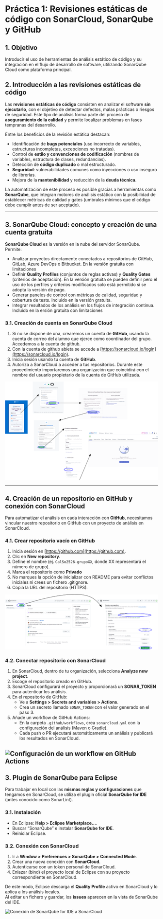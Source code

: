 # Práctica 1: Revisiones estáticas de código con SonarCloud, SonarQube y GitHub
## 1. Objetivo
Introducir el uso de herramientas de análisis estático de código y su integración en el flujo de desarrollo de software, utilizando SonarQube Cloud como plataforma principal.

## 2. Introducción a las revisiones estáticas de código
Las **revisiones estáticas de código** consisten en analizar el software **sin ejecutarlo**, con el objetivo de detectar defectos, malas prácticas o riesgos de seguridad. Este tipo de análisis forma parte del proceso de **aseguramiento de la calidad** y permite localizar problemas en fases tempranas del desarrollo.

Entre los beneficios de la revisión estática destacan:
- Identificación de **bugs potenciales** (uso incorrecto de variables, estructuras incompletas, excepciones no tratadas).
- Control de **estilo y convenciones de codificación** (nombres de variables, estructura de clases, redundancias).
- Detección de **código duplicado** o mal estructurado.
- **Seguridad**: vulnerabilidades comunes como inyecciones o uso inseguro de librerías.
- Mejora de la **mantenibilidad** y reducción de la **deuda técnica**.

La automatización de este proceso es posible gracias a herramientas como **SonarQube**, que integran motores de análisis estático con la posibilidad de establecer métricas de calidad y gates (umbrales mínimos que el código debe cumplir antes de ser aceptado).

---

## 3. SonarQube Cloud: concepto y creación de una cuenta gratuita
**SonarQube Cloud** es la versión en la nube del servidor SonarQube. Permite:
- Analizar proyectos directamente conectados a repositorios de GitHub, GitLab, Azure DevOps o Bitbucket. En la versión gratuita con limitaciones
- Definir **Quality Profiles** (conjuntos de reglas activas) y **Quality Gates** (criterios de aceptación). En la versión gratuita se pueden definir pero el uso de los perfiles y criterios modificados solo está permitido si se adopta la versión de pago.
- Generar paneles de control con métricas de calidad, seguridad y cobertura de tests. Incluido en la versión gratuita.
- Integrar resultados de los análisis en los flujos de integración continua. Incluido en la ersión gratuita con limitaciones

### 3.1. Creación de cuenta en SonarQube Cloud
1. Si no se dispone de una, crearemos un cuenta de **GitHub**, usando la cuenta de correo del alumno que ejerce como coordinador del grupo. Accedemos a la cuenta de github. 
2. Con la cuenta de github abieta se accede a [https://sonarcloud.io/login](https://sonarcloud.io/login).  
3. Inicia sesión usando tu cuenta de **GitHub**.  
4. Autoriza a SonarCloud a acceder a tus repositorios. Durante este procedimiento importaremos una organización que coincidirá con el nombre del usuario propietario de la cuenta de GitHub utilizada.

![Proceso de creación de cuenta en SonarCloud](imagenes/01_practica_01.png)

---

## 4. Creación de un repositorio en GitHub y conexión con SonarCloud
Para automatizar el análisis en cada interacción con **GitHub**, necesitamos vincular nuestro repositorio en GitHub con un proyecto de análisis en SonarCloud.

### 4.1. Crear repositorio vacío en GitHub
1. Inicia sesión en [https://github.com](https://github.com).  
2. Clic en **New repository**.  
3. Define el nombre (ej. `CalSo2526-grupoXX`, donde XX representará el número de grupo).
4. Marca el repositorio como **Privado**  
5. No marques la opción de inicializar con README para evitar conflictos iniciales ni crees un fichero .gitignore.  
6. Copia la URL del repositorio (HTTPS).

![Creación de un nuevo repositorio en GitHub](imagenes/02_practica_01.png)

### 4.2. Conectar repositorio con SonarCloud
1. En SonarCloud, dentro de tu organización, selecciona **Analyze new project**.  
2. Escoge el repositorio creado en GitHub.  
3. SonarCloud configurará el proyecto y proporcionará un **SONAR_TOKEN** para autenticar los análisis.  
4. En el repositorio de GitHub:
   - Ve a **Settings > Secrets and variables > Actions**.
   - Crea un secreto llamado `SONAR_TOKEN` con el valor generado en el paso 3.
5. Añade un workflow de GitHub Actions:
   - En la carpeta `.github/workflows`, crea `sonarcloud.yml` con la configuración del análisis (Maven o Gradle).
   - Cada push o PR ejecutará automáticamente un análisis y publicará los resultados en SonarCloud.

![Configuración de un workflow en GitHub Actions](imagenes/captura_github_actions.png)
---

## 3. Plugin de SonarQube para Eclipse
Para trabajar en local con las **mismas reglas y configuraciones** que tengamos en SonarCloud, se utiliza el plugin oficial **SonarQube for IDE** (antes conocido como SonarLint).

### 3.1. Instalación
- En Eclipse: **Help > Eclipse Marketplace…**.  
- Buscar “SonarQube” e instalar **SonarQube for IDE**.  
- Reiniciar Eclipse.

### 3.2. Conexión con SonarCloud
1. Ir a **Window > Preferences > SonarQube > Connected Mode**.  
2. Crear una nueva conexión con **SonarCloud**.  
3. Autenticarse con un token personal de SonarCloud.  
4. Enlazar (bind) el proyecto local de Eclipse con su proyecto correspondiente en SonarCloud.  

De este modo, Eclipse descarga el **Quality Profile** activo en SonarCloud y lo aplica a los análisis locales.  
Al editar un fichero y guardar, los **issues** aparecen en la vista de SonarQube del IDE.

![Conexión de SonarQube for IDE a SonarCloud](imagenes/captura_eclipse_sonarqube.png)


